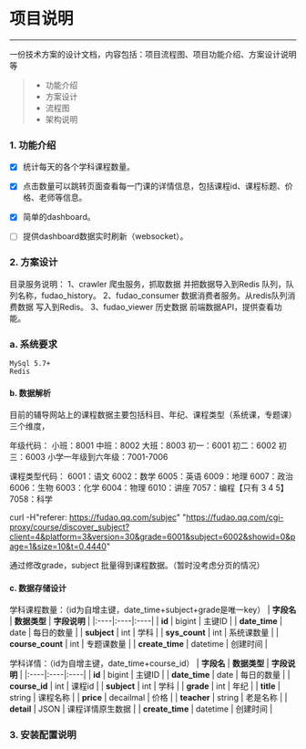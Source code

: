 # 项目说明 
------

一份技术方案的设计文档，内容包括：项目流程图、项目功能介绍、方案设计说明等

> * 功能介绍
> * 方案设计
> * 流程图
> * 架构说明

 
### 1. 功能介绍

- [x] 统计每天的各个学科课程数量。
- [x] 点击数量可以跳转页面查看每一门课的详情信息，包括课程id、课程标题、价格、老师等信息。
- [x] 简单的dashboard。
- [ ] 提供dashboard数据实时刷新（websocket）。


### 2. 方案设计

目录服务说明：
    1、crawler 爬虫服务，抓取数据 并把数据导入到Redis 队列，队列名称，fudao_history。
    2、fudao_consumer 数据消费者服务。从redis队列消费数据 写入到Redis。
    3、fudao_viewer 历史数据 前端数据API，提供查看功能。


### a. 系统要求
    MySql 5.7+
    Redis


#### b. 数据解析
目前的辅导网站上的课程数据主要包括科目、年纪、课程类型（系统课，专题课）三个维度，

年级代码：
小班：8001
中班：8002
大班：8003
初一：6001
初二：6002
初三：6003
小学一年级到六年级：7001-7006

课程类型代码：
6001：语文
6002：数学
6005：英语
6009：地理
6007：政治
6006：生物
6003：化学
6004：物理
6010：讲座
7057：编程【只有 3 4 5】
7058：科学

curl -H"referer: https://fudao.qq.com/subjec" "https://fudao.qq.com/cgi-proxy/course/discover_subject?client=4&platform=3&version=30&grade=6001&subject=6002&showid=0&page=1&size=10&t=0.4440"

通过修改grade，subject 批量得到课程数据。（暂时没考虑分页的情况）


#### c. 数据存储设计

学科课程数量：（id为自增主键，date_time+subject+grade是唯一key）
| **字段名**   | **数据类型**   | **字段说明**   |
|:----|:----|:----|
| **id**  | bigint   | 主键ID   |
| **date_time**  | date   | 每日的数量   |
| **subject**  | int   | 学科   |
| **sys_count**  | int   | 系统课数量   |
| **course_count**  | int   | 专题课数量   |
| **create_time**  | datetime   | 创建时间   |

学科详情：（id为自增主键，date_time+course_id）
| **字段名**   | **数据类型**   | **字段说明**   |
|:----|:----|:----|
| **id**  | bigint   | 主键ID   |
| **date_time**  | date   | 每日的数量   |
| **course_id**  | int   | 课程id   |
| **subject**  | int   | 学科   |
| **grade**  | int   | 年纪   |
| **title**  | string   | 课程名称   |
| **price**  | decailmal   | 价格   |
| **teacher**  | string   | 老是名称   |
| **detail**  | JSON   | 课程详情原生数据   |
| **create_time**  | datetime   | 创建时间   |



### 3. 安装配置说明

```shell

```
